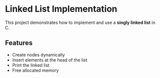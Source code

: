 # Linked List Implementation

This project demonstrates how to implement and use a **singly linked list** in C.

## Features
- Create nodes dynamically
- Insert elements at the head of the list
- Print the linked list
- Free allocated memory


